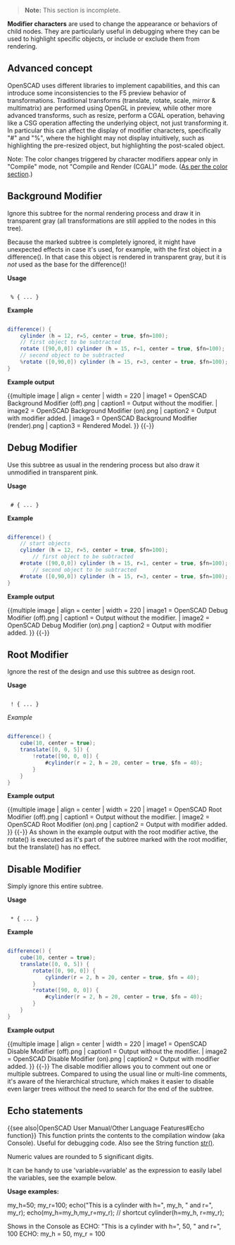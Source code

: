> **Note:** This section is incomplete.

**Modifier characters** are used to change the appearance or behaviors of child nodes. They are particularly useful in debugging where they can be used to highlight specific objects, or include or exclude them from rendering.

## Advanced concept
OpenSCAD uses different libraries to implement capabilities, and this can introduce some inconsistencies to the F5 preview behavior of transformations. Traditional transforms (translate, rotate, scale, mirror & multimatrix) are performed using OpenGL in preview, while other more advanced transforms, such as resize, perform a CGAL operation, behaving like a CSG operation affecting the underlying object, not just transforming it. In particular this can affect the display of modifier characters, specifically "#" and "%", where the highlight may not display intuitively, such as highlighting the pre-resized object, but highlighting the post-scaled object.

Note: The color changes triggered by character modifiers appear only in "Compile" mode, not "Compile and Render (CGAL)" mode. ([As per the color section](OpenSCAD_User_Manual/Transformations#color).)

## Background Modifier
Ignore this subtree for the normal rendering process and draw it in transparent gray (all transformations are still applied to the nodes in this tree).

Because the marked subtree is completely ignored, it might have unexpected effects in case it's used, for example, with the first object in a difference(). In that case this object is rendered in transparent gray, but it is *not* used as the base for the difference()!

**Usage**

```text

 % { ... }

```

**Example**

```java

difference() {
	cylinder (h = 12, r=5, center = true, $fn=100);
	// first object to be subtracted
	rotate ([90,0,0]) cylinder (h = 15, r=1, center = true, $fn=100);
	// second object to be subtracted
	%rotate ([0,90,0]) cylinder (h = 15, r=3, center = true, $fn=100);
}

```

**Example output**

{{multiple image
 | align = center
 | width = 220
 | image1 = OpenSCAD Background Modifier (off).png
 | caption1 = Output without the modifier.
 | image2 = OpenSCAD Background Modifier (on).png
 | caption2 = Output with modifier added.
 | image3 = OpenSCAD Background Modifier (render).png
 | caption3 = Rendered Model.
 }}
{{-}}

## Debug Modifier
Use this subtree as usual in the rendering process but also draw it unmodified in transparent pink.

**Usage**

```text

 # { ... }

```

**Example**

```java

difference() {
	// start objects
	cylinder (h = 12, r=5, center = true, $fn=100);
        // first object to be subtracted
	#rotate ([90,0,0]) cylinder (h = 15, r=1, center = true, $fn=100);
        // second object to be subtracted
	#rotate ([0,90,0]) cylinder (h = 15, r=3, center = true, $fn=100);
}

```

**Example output**

{{multiple image
 | align = center
 | width = 220
 | image1 = OpenSCAD Debug Modifier (off).png
 | caption1 = Output without the modifier.
 | image2 = OpenSCAD Debug Modifier (on).png
 | caption2 = Output with modifier added.
 }}
{{-}}

## Root Modifier
Ignore the rest of the design and use this subtree as design root.

**Usage**

```text

 ! { ... }

```

*Example*

```java

difference() {
	cube(10, center = true);
	translate([0, 0, 5]) {
		!rotate([90, 0, 0]) {
			#cylinder(r = 2, h = 20, center = true, $fn = 40);
		}
	}
}

```

**Example output**

{{multiple image
 | align = center
 | width = 220
 | image1 = OpenSCAD Root Modifier (off).png
 | caption1 = Output without the modifier.
 | image2 = OpenSCAD Root Modifier (on).png
 | caption2 = Output with modifier added.
 }}
{{-}}
As shown in the example output with the root modifier active, the rotate() is executed as it's part of the subtree marked with the root modifier, but the translate() has no effect.

## Disable Modifier
Simply ignore this entire subtree.

**Usage**

```text

 * { ... }

```

**Example**

```java

difference() {
	cube(10, center = true);
	translate([0, 0, 5]) {
		rotate([0, 90, 0]) {
			cylinder(r = 2, h = 20, center = true, $fn = 40);
		}
		*rotate([90, 0, 0]) {
			#cylinder(r = 2, h = 20, center = true, $fn = 40);
		}
	}
}

```

**Example output**

{{multiple image
 | align = center
 | width = 220
 | image1 = OpenSCAD Disable Modifier (off).png
 | caption1 = Output without the modifier.
 | image2 = OpenSCAD Disable Modifier (on).png
 | caption2 = Output with modifier added.
 }}
{{-}}
The disable modifier allows you to comment out one or multiple subtrees. Compared to using the usual line or multi-line comments, it's aware of the hierarchical structure, which makes it easier to disable even larger trees without the need to search for the end of the subtree.

## Echo statements
{{see also|OpenSCAD User Manual/Other Language Features#Echo function}} 
This function prints the contents to the compilation window (aka Console). Useful for debugging code. Also see the String function [str()](OpenSCAD_User_Manual/String_Functions#str).

Numeric values are rounded to 5 significant digits.

It can be handy to use 'variable=variable' as the expression to easily label the variables, see the example below.

**Usage examples:**

 my_h=50;
 my_r=100;
 echo("This is a cylinder with h=", my_h, " and r=", my_r);
 echo(my_h=my_h,my_r=my_r); // shortcut
 cylinder(h=my_h, r=my_r);

Shows in the Console as
 ECHO: "This is a cylinder with h=", 50, " and r=", 100
 ECHO: my_h = 50, my_r = 100
